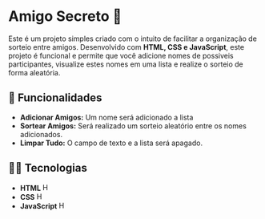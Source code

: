 # Amigo Secreto 🎁

<p align="center">
 
</p>

Este é um projeto simples criado com o intuito de facilitar a organização de sorteio entre amigos. Desenvolvido com **HTML, CSS e JavaScript**, este projeto é funcional e permite que você adicione nomes de possiveis participantes, visualize estes nomes em uma lista e realize o sorteio de forma aleatória.

## 🔨 Funcionalidades

- **Adicionar Amigos:** Um nome será adicionado a lista
- **Sortear Amigos:** Será realizado um sorteio aleatório entre os nomes adicionados.
- **Limpar Tudo:** O campo de texto e a lista será apagado.

## 👨‍💻 Tecnologias

- **HTML** <img src="https://img.icons8.com/?size=100&id=20909&format=png&color=000000" alt="HTML Logo" width="15px" height="15px">  
- **CSS** <img src="https://img.icons8.com/?size=100&id=21278&format=png&color=000000" alt="HTML Logo" width="15px" height="15px">  
- **JavaScript** <img src="https://img.icons8.com/?size=100&id=108784&format=png&color=000000" alt="HTML Logo" width="15px" height="15px">  

##
